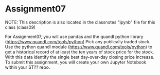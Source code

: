 # Assignment07

NOTE: This description is also located in the classnotes "ipynb" file for this class (class09)

For Assignment07, you will use pandas and the quandl python library (https://www.quandl.com/tools/python)
Pick any publically traded stock. Use the python quandl module (https://www.quandl.com/tools/python) to get a historical record of at least the ten years of stock price for the stock. With this data identify the single best day-over-day closing price increase.
To submit this assignment, you will create your own Jupyter Notebook within your ST?? repo.
